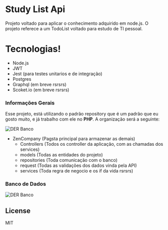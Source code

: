 # Study List Api

Projeto voltado para aplicar o conhecimento adquirido em node.js.
O projeto referece a um TodoList voltado para estudo de TI pessoal.

# Tecnologias!

- Node.js
- JWT
- Jest (para testes unitarios e de integração)
- Postgres
- Graphql (em breve rsrsrs)
- Scoket.io (em breve rsrsrs)

### Informações Gerais

Esse projeto, está utilizando o padrão repository que é um padrão que eu gosto muito, e já trabalho com ele no **PHP**.
A organização será a seguinte:

![DER Banco](https://i.ibb.co/XC90qjh/Captura-de-Tela-2020-02-20-a-s-08-09-00.png)

- ZenCompany (Pagsta principal para armazenar as demais)
  - Controllers (Todos os controller da aplicação, com as chamadas dos services)
  - models (Todas as entidades do projeto)
  - repositories (Toda comunicação com o banco)
  - request (Todas as validações dos dados vinda pela API)
  - services (Toda regra de negocio e os if da vida rsrsrs)

### Banco de Dados

![DER Banco](https://i.ibb.co/zRsCjKv/study-list.png)

## License

MIT
